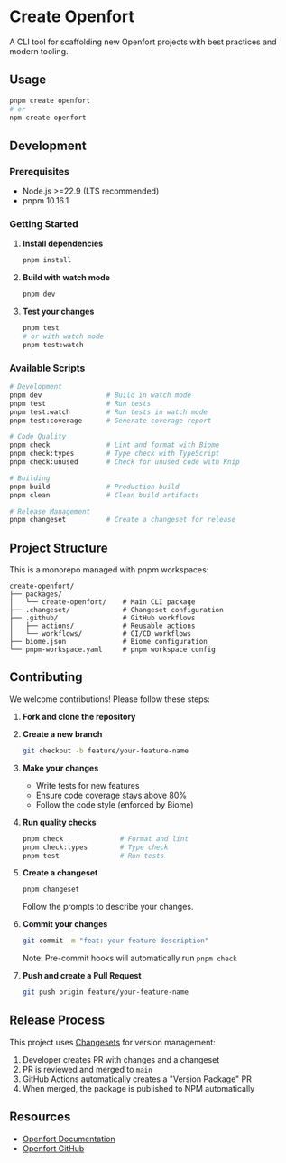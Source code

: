 # Create Openfort

A CLI tool for scaffolding new Openfort projects with best practices and modern tooling.

## Usage

```sh
pnpm create openfort
# or
npm create openfort
```

## Development

### Prerequisites

- Node.js >=22.9 (LTS recommended)
- pnpm 10.16.1

### Getting Started

1. **Install dependencies**

   ```sh
   pnpm install
   ```

2. **Build with watch mode**

   ```sh
   pnpm dev
   ```

3. **Test your changes**

   ```sh
   pnpm test
   # or with watch mode
   pnpm test:watch
   ```

### Available Scripts

```sh
# Development
pnpm dev                # Build in watch mode
pnpm test               # Run tests
pnpm test:watch         # Run tests in watch mode
pnpm test:coverage      # Generate coverage report

# Code Quality
pnpm check              # Lint and format with Biome
pnpm check:types        # Type check with TypeScript
pnpm check:unused       # Check for unused code with Knip

# Building
pnpm build              # Production build
pnpm clean              # Clean build artifacts

# Release Management
pnpm changeset          # Create a changeset for release
```

## Project Structure

This is a monorepo managed with pnpm workspaces:

```
create-openfort/
├── packages/
│   └── create-openfort/    # Main CLI package
├── .changeset/             # Changeset configuration
├── .github/                # GitHub workflows
│   ├── actions/            # Reusable actions
│   └── workflows/          # CI/CD workflows
├── biome.json              # Biome configuration
└── pnpm-workspace.yaml     # pnpm workspace config
```

## Contributing

We welcome contributions! Please follow these steps:

1. **Fork and clone the repository**

2. **Create a new branch**
   ```sh
   git checkout -b feature/your-feature-name
   ```

3. **Make your changes**
   - Write tests for new features
   - Ensure code coverage stays above 80%
   - Follow the code style (enforced by Biome)

4. **Run quality checks**
   ```sh
   pnpm check              # Format and lint
   pnpm check:types        # Type check
   pnpm test               # Run tests
   ```

5. **Create a changeset**
   ```sh
   pnpm changeset
   ```
   Follow the prompts to describe your changes.

6. **Commit your changes**
   ```sh
   git commit -m "feat: your feature description"
   ```
   Note: Pre-commit hooks will automatically run `pnpm check`

7. **Push and create a Pull Request**
   ```sh
   git push origin feature/your-feature-name
   ```

## Release Process

This project uses [Changesets](https://github.com/changesets/changesets) for version management:

1. Developer creates PR with changes and a changeset
2. PR is reviewed and merged to `main`
3. GitHub Actions automatically creates a "Version Package" PR
4. When merged, the package is published to NPM automatically

## Resources

- [Openfort Documentation](https://www.openfort.xyz/docs)
- [Openfort GitHub](https://github.com/openfort-xyz)
